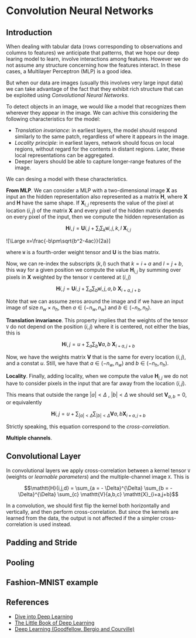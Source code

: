 # Convolution Neural Networks

## Introduction

When dealing with tabular data (rows corresponding to observations and columns to features) we anticipate 
that patterns, that we hope our deep learing model to learn, involve interactions among features. However 
we do not assume any structure concerning how the features interact. In these cases, a Multilayer Perceptron 
(MLP) is a good idea.

But when our data are images (usually this involves very large input data) we can take advantage of the fact 
that they exhibit rich structure that can be exploited using *Convolutional Neural Networks*.

To detect objects in an image, we would like a model that recognizes them wherever they appear in the image. 
We can achive this considering the following characteristics for the model:

* *Translation invariance*: in earliest layers, the model should respond similarly to the same 
patch, regardless of where it appears in the image.
* *Locality principle*: in earliest layers, network should focus on local regions, without regard 
for the contents in distant regions. Later, these local representations can be aggregated.
* Deeper layers should be able to capture longer-range features of the image.

We can desing a model with these characteristics.

**From MLP**. We can consider a MLP with a two-dimensional image $\mathbf{X}$ as input an the hidden 
representation also represented as a matrix $\mathbf{H}$, where $\mathbf{X}$ and $\mathbf{H}$ have the same shape. 
If $\mathbf{X}_{i,j}$ represents the value of the pixel at location $(i,j)$ of the matrix $\mathbf{X}$ and every 
pixel of the hidden matrix depends on every pixel of the input, then we compute the hidden representation as

$$\mathbf{H}{i,j} = \mathbf{U}{i,j} + \sum_{l} \sum_{k} \mathtt{W}{i,j,k,l} \ \mathbf{X}_{i,j}$$

![\Large x=\frac{-b\pm\sqrt{b^2-4ac}}{2a}]

where $\mathtt{W}$ is a fourth-order weight tensor and $\mathbf{U}$ is the bias matrix.

Now, we can re-index the subscripts $(k,l)$ such that $k=i+a$ and $l=j+b$, this way for a given 
position we compute the value $\mathbf{H}_{i,j}$ by summing over pixels in $\mathbf{X}$ weighted by 
the tensor $\mathtt{V}$ centered at $(i,j)$

$$\mathbf{H}{i,j} = \mathbf{U}{i,j} + \sum_{a} \sum_{b} \mathtt{W}{i,j,a,b} \ \mathbf{X}_{i+a,j+b}$$

Note that we can assume zeros around the image and if we have an input image of size $n_w \times n_h$, 
then $a \in (-n_w, n_w)$ and $b \in (-n_h, n_h)$. 

**Translation invariance**.  This property implies that the weights of the tensor $\mathtt{V}$ do not 
depend on the position $(i,j)$ where it is centered, not either the bias, this is

$$\mathbf{H}{i,j} = u + \sum_{a} \sum_{b} \mathbf{V}{a,b} \ \mathbf{X}_{i+a,j+b}$$

Now, we have the weights matrix $\mathbf{V}$ that is the same for every location $(i,j)$, and a constat 
$u$. Still, we have that $a \in (-n_w, n_w)$ and $b \in (-n_h, n_h)$.

**Locality**. Finally, adding locality, when we compute the value $\mathbf{H}_{i,j}$ we do not have to 
consider pixels in the input that are far away from the location $(i,j)$. 

This means that outside the range 
$|a|<\Delta$ , $|b|<\Delta$ we should set $\mathbf{V}_{a,b}=0$, or equivalently

$$\mathbf{H}{i,j} = u + \sum_{|a|<\Delta} \sum_{|b|<\Delta} \mathbf{V}{a,b} \mathbf{X}_{i+a,j+b}$$

Strictly speaking, this equation correspond to the *cross-correlation*.

**Multiple channels**. 

## Convolutional Layer

In convolutional layers we apply cross-correlation between a kernel tensor $\mathtt{V}$ (weights or 
*learnable parameters*) and the multiple-channel image $\mathtt{X}$. This is

$$\mathtt{H}{i,j,d} = \sum_{a = - \Delta}^{\Delta} \sum_{b = - \Delta}^{\Delta} \sum_{c} \mathtt{V}{a,b,c} \mathtt{X}_{i+a,j+b}$$

In a convolution, we should first flip the kernel both horizontally and vertically, and then perform 
cross-correlation. But since the kernels are learned from the data, the output is not affected if the a simpler 
cross-correlation is used instead.




## Padding and Stride

## Pooling

## Fashion-MNIST example

## References
* [Dive into Deep Learning](https://d2l.ai/)
* [The Little Book of Deep Learning](https://fleuret.org/public/lbdl.pdf)
* [Deep Learning (Goodfellow, Bergio and Courville)](https://www.deeplearningbook.org/)
